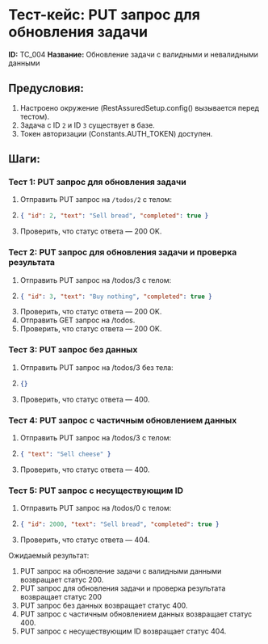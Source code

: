 # Тест-кейс: PUT запрос для обновления задачи

**ID:** TC_004
**Название:** Обновление задачи с валидными и невалидными данными

## Предусловия:
1. Настроено окружение (RestAssuredSetup.config() вызывается перед тестом).
2. Задача с ID `2` и ID `3` существует в базе.
3. Токен авторизации (Constants.AUTH_TOKEN) доступен.

## Шаги:

### Тест 1: PUT запрос для обновления задачи
1. Отправить PUT запрос на `/todos/2` с телом:
2. ```json
   { "id": 2, "text": "Sell bread", "completed": true }
3. Проверить, что статус ответа — 200 OK.

### Тест 2: PUT запрос для обновления задачи и проверка результата
1.	Отправить PUT запрос на /todos/3 с телом:
2. ```json
   { "id": 3, "text": "Buy nothing", "completed": true }
3. Проверить, что статус ответа — 200 OK.
4. Отправить GET запрос на /todos.
5. Проверить, что статус ответа — 200 OK.

### Тест 3: PUT запрос без данных
1.	Отправить PUT запрос на /todos/3 без тела:
2. ```json
   {}
3. Проверить, что статус ответа — 400.

### Тест 4: PUT запрос с частичным обновлением данных
1.	Отправить PUT запрос на /todos/3 с телом:
2. ```json
   { "text": "Sell cheese" }
3. Проверить, что статус ответа — 400.

### Тест 5: PUT запрос с несуществующим ID
1.	Отправить PUT запрос на /todos/0 с телом:
2. ```json
   { "id": 2000, "text": "Sell bread", "completed": true }
3. Проверить, что статус ответа — 404.

Ожидаемый результат:
1.	PUT запрос на обновление задачи с валидными данными возвращает статус 200. 
2.  PUT запрос для обновления задачи и проверка результата возвращает статус 200
3.	PUT запрос без данных возвращает статус 400.
4.	PUT запрос с частичным обновлением данных возвращает статус 400.
5.	PUT запрос с несуществующим ID возвращает статус 404.

